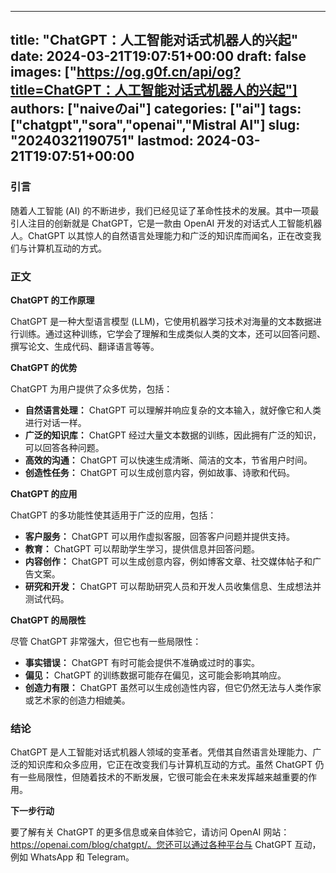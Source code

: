 
---
title: "ChatGPT：人工智能对话式机器人的兴起"
date: 2024-03-21T19:07:51+00:00
draft: false
images: ["https://og.g0f.cn/api/og?title=ChatGPT：人工智能对话式机器人的兴起"]
authors: ["naiveのai"]
categories: ["ai"]
tags: ["chatgpt","sora","openai","Mistral AI"]
slug: "20240321190751"
lastmod: 2024-03-21T19:07:51+00:00
---
### 引言

随着人工智能 (AI) 的不断进步，我们已经见证了革命性技术的发展。其中一项最引人注目的创新就是 ChatGPT，它是一款由 OpenAI 开发的对话式人工智能机器人。ChatGPT 以其惊人的自然语言处理能力和广泛的知识库而闻名，正在改变我们与计算机互动的方式。

### 正文

**ChatGPT 的工作原理**

ChatGPT 是一种大型语言模型 (LLM)，它使用机器学习技术对海量的文本数据进行训练。通过这种训练，它学会了理解和生成类似人类的文本，还可以回答问题、撰写论文、生成代码、翻译语言等等。

**ChatGPT 的优势**

ChatGPT 为用户提供了众多优势，包括：

* **自然语言处理：** ChatGPT 可以理解并响应复杂的文本输入，就好像它和人类进行对话一样。
* **广泛的知识库：** ChatGPT 经过大量文本数据的训练，因此拥有广泛的知识，可以回答各种问题。
* **高效的沟通：** ChatGPT 可以快速生成清晰、简洁的文本，节省用户时间。
* **创造性任务：** ChatGPT 可以生成创意内容，例如故事、诗歌和代码。

**ChatGPT 的应用**

ChatGPT 的多功能性使其适用于广泛的应用，包括：

* **客户服务：** ChatGPT 可以用作虚拟客服，回答客户问题并提供支持。
* **教育：** ChatGPT 可以帮助学生学习，提供信息并回答问题。
* **内容创作：** ChatGPT 可以生成创意内容，例如博客文章、社交媒体帖子和广告文案。
* **研究和开发：** ChatGPT 可以帮助研究人员和开发人员收集信息、生成想法并测试代码。

**ChatGPT 的局限性**

尽管 ChatGPT 非常强大，但它也有一些局限性：

* **事实错误：** ChatGPT 有时可能会提供不准确或过时的事实。
* **偏见：** ChatGPT 的训练数据可能存在偏见，这可能会影响其响应。
* **创造力有限：** ChatGPT 虽然可以生成创造性内容，但它仍然无法与人类作家或艺术家的创造力相媲美。

### 结论

ChatGPT 是人工智能对话式机器人领域的变革者。凭借其自然语言处理能力、广泛的知识库和众多应用，它正在改变我们与计算机互动的方式。虽然 ChatGPT 仍有一些局限性，但随着技术的不断发展，它很可能会在未来发挥越来越重要的作用。

**下一步行动**

要了解有关 ChatGPT 的更多信息或亲自体验它，请访问 OpenAI 网站：https://openai.com/blog/chatgpt/。您还可以通过各种平台与 ChatGPT 互动，例如 WhatsApp 和 Telegram。